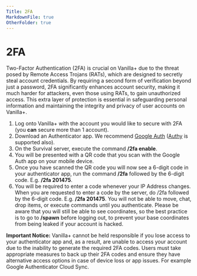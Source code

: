 ```yaml
---
Title: 2FA
MarkdownFile: true
OtherFolder: true
---
```


# 2FA

Two-Factor Authentication (2FA) is crucial on Vanilla+ due to the threat posed by Remote Access Trojans (RATs), which are designed to secretly steal account credentials. By requiring a second form of verification beyond just a password, 2FA significantly enhances account security, making it much harder for attackers, even those using RATs, to gain unauthorized access. This extra layer of protection is essential in safeguarding personal information and maintaining the integrity and privacy of user accounts on Vanilla+.

1. Log onto Vanilla+ with the account you would like to secure with 2FA (you **can** secure more than 1 account).
2. Download an Authenticator app. We recommend [Google Auth](https://support.google.com/accounts/answer/1066447?hl=en\&co=GENIE.Platform%3DAndroid) ([Authy](https://authy.com) is supported also).
3. On the Survival server, execute the command **/2fa enable**.
4. You will be presented with a QR code that you scan with the Google Auth app on your mobile device.
5. Once you have scanned the QR code you will now see a 6-digit code in your authenticator app, run the command **/2fa** followed by the 6-digit code. E.g. **/2fa 201475**.
6. You will be required to enter a code whenever your IP Address changes. When you are requested to enter a code by the server, do /2fa followed by the 6-digit code. E.g. **/2fa 201475**. You will not be able to move, chat, drop items, or execute commands until you authenticate. Please be aware that you will still be able to see coordinates, so the best practice is to go to **/spawn** before logging out, to prevent your base coordinates from being leaked if your account is hacked.

**Important Notice:** Vanilla+ cannot be held responsible if you lose access to your authenticator app and, as a result, are unable to access your account due to the inability to generate the required 2FA codes. Users must take appropriate measures to back up their 2FA codes and ensure they have alternative access options in case of device loss or app issues. For example Google Authenticator Cloud Sync.
